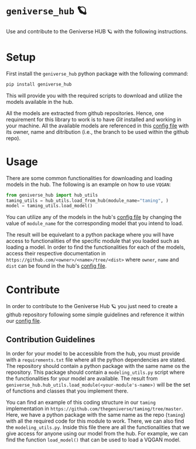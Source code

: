 # `geniverse_hub` 🪐
Use and contribute to the Geniverse HUB 🪐 with the following instructions.

# Setup
First install the `geniverse_hub` python package with the following command:

```bash 
pip install geniverse_hub
```

This will provide you with the required scripts to download and utilize the models available in the hub.

All the models are extracted from github repositories. Hence, one requirement for this library to work is to have _Git_ installed and working in your machine. All the available models are referenced in this [config file](./geniverse_hub/hub_config.json) with its owner, name and ditribution (i.e., the branch to be used within the github repo).

# Usage
There are some common functionalities for downloading and loading models in the hub. The following is an example on how to use `VQGAN`:

```python
from geniverse_hub import hub_utils
taming_utils = hub_utils.load_from_hub(module_name="taming", )
model = taming_utils.load_model()
```

You can utilize any of the models in the hub's [config file](./geniverse_hub/hub_config.json) by changing the value of `module_name` for the corresponding model that you intend to load.

The result will be equivelant to a python package where you will have access to functionalities of the specific module that you loaded such as loading a model. In order to find the functionalities for each of the models, access their respective documentation in `https://github.com/<owner>/<name>/tree/<dist>` where `owner`, `name` and `dist` can be found in the hub's [config file](./geniverse_hub/hub_config.json).

# Contribute
In order to contribute to the Geniverse Hub 🪐 you just need to create a github repository following some simple guidelines and reference it within our [config file](./geniverse_hub/hub_config.json).

## Contribution Guidelines
In order for your model to be accessible from the hub, you must provide with a `requirements.txt` file where all the python dependencies are stated. The repository should contain a python package with the same name os the repository. This package should contain a `modeling_utils.py` script where the functionalities for your model are available. The result from `geniverse_hub.hub_utils.load_module(<your-module's-name>)` will be the set of functions and classes that you implement there.

You can find an example of this coding structure in our `taming` implementation in `https://github.com/thegeniverse/taming/tree/master`. Here, we have a python package with the same name as the repo (`taming`) with all the required code for this module to work. There, we can also find the `modeling_utils.py`. Inside this file there are all the functionalities that we give access for anyone using our model from the hub. For example, we can find the function `load_model()` that can be used to load a VQGAN model. 

